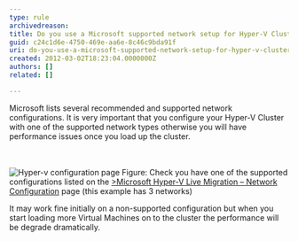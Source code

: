 ```yaml
---
type: rule
archivedreason: 
title: Do you use a Microsoft supported network setup for Hyper-V Clustering?
guid: c24c1d6e-4750-469e-aa6e-8c46c9bda91f
uri: do-you-use-a-microsoft-supported-network-setup-for-hyper-v-clustering
created: 2012-03-02T18:23:04.0000000Z
authors: []
related: []

---
```



<p>Microsoft lists several recommended and supported network configurations. It is very important that you configure your Hyper-V Cluster with one of the supported network types otherwise you will have performance issues once you load up the cluster.</p>
<br><excerpt class='endintro'></excerpt><br>
<img src="/PublishingImages/config-page.jpg" alt="Hyper-v configuration page" class="ms-rteCustom-ImageArea" />
<span class="ms-rteCustom-FigureNormal">Figure&#58; Check you have one of the supported configurations listed on the <a href="http&#58;//technet.microsoft.com/en-us/library/ff428137%28WS.10%29.aspx">&gt;Microsoft Hyper-V Live Migration – Network Configuration</a> page (this example has 3 networks)</span>
<p>It may work fine initially on a non-supported configuration but when you start loading more Virtual Machines on to the cluster the performance will be degrade dramatically.</p>


